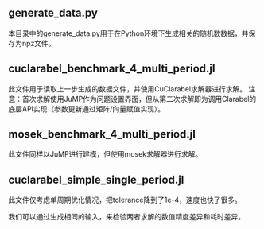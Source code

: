 ## generate_data.py
本目录中的generate_data.py用于在Python环境下生成相关的随机数数据，并保存为npz文件。

## cuclarabel_benchmark_4_multi_period.jl
此文件用于读取上一步生成的数据文件，并使用CuClarabel求解器进行求解。
注意：首次求解使用JuMP作为问题设置界面，但从第二次求解即为调用Clarabel的底层API实现（参数更新通过矩阵/向量赋值实现）。

## mosek_benchmark_4_multi_period.jl
此文件同样以JuMP进行建模，但使用mosek求解器进行求解。

## cuclarabel_simple_single_period.jl
此文件仅考虑单周期优化情况，把tolerance降到了1e-4，速度也快了很多。

我们可以通过生成相同的输入，来检验两者求解的数值精度差异和耗时差异。
